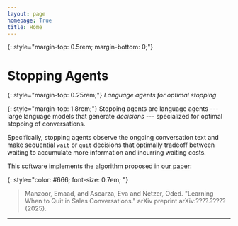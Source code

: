 ```yaml
---
layout: page
homepage: True
title: Home
---
```


{: style="margin-top: 0.5rem; margin-bottom: 0;"}
# Stopping Agents

{: style="margin-top: 0.25rem;"}
*Language agents for optimal stopping*

{: style="margin-top: 1.8rem;"}
Stopping agents are language agents --- large language models that
generate *decisions* --- specialized for optimal stopping of conversations.

Specifically, stopping agents observe the ongoing conversation text and
make sequential `wait` or `quit` decisions that optimally tradeoff between waiting
to accumulate more information and incurring waiting costs.

This software implements the algorithm proposed in [our paper](#):

{: style="color: #666; font-size: 0.7em; "}
> Manzoor, Emaad, and Ascarza, Eva and Netzer, Oded. "Learning When to Quit in Sales Conversations." arXiv preprint arXiv:????.????? (2025).

<hr/>

